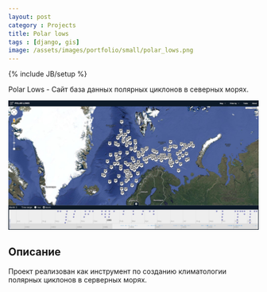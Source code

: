 ```yaml
---
layout: post
category : Projects
title: Polar lows
tags : [django, gis]
image: /assets/images/portfolio/small/polar_lows.png
---
```


{% include JB/setup %}

Polar Lows - Сайт база данных полярных циклонов в северных морях.

<!--more-->

<img src="/assets/images/portfolio/polar_lows.png" title="Polar lows!" alt="Скриншот интерфейса для отображения полярных циклонов" class="img-responsive">


## Описание

Проект реализован как инструмент по созданию климатологии полярных циклонов в серверных морях.
